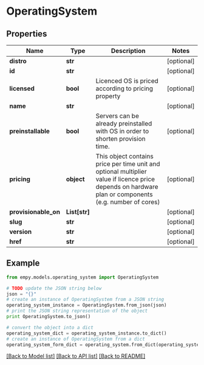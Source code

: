 # OperatingSystem


## Properties
Name | Type | Description | Notes
------------ | ------------- | ------------- | -------------
**distro** | **str** |  | [optional] 
**id** | **str** |  | [optional] 
**licensed** | **bool** | Licenced OS is priced according to pricing property | [optional] 
**name** | **str** |  | [optional] 
**preinstallable** | **bool** | Servers can be already preinstalled with OS in order to shorten provision time. | [optional] 
**pricing** | **object** | This object contains price per time unit and optional multiplier value if licence price depends on hardware plan or components (e.g. number of cores) | [optional] 
**provisionable_on** | **List[str]** |  | [optional] 
**slug** | **str** |  | [optional] 
**version** | **str** |  | [optional] 
**href** | **str** |  | [optional] 

## Example

```python
from empy.models.operating_system import OperatingSystem

# TODO update the JSON string below
json = "{}"
# create an instance of OperatingSystem from a JSON string
operating_system_instance = OperatingSystem.from_json(json)
# print the JSON string representation of the object
print OperatingSystem.to_json()

# convert the object into a dict
operating_system_dict = operating_system_instance.to_dict()
# create an instance of OperatingSystem from a dict
operating_system_form_dict = operating_system.from_dict(operating_system_dict)
```
[[Back to Model list]](../README.md#documentation-for-models) [[Back to API list]](../README.md#documentation-for-api-endpoints) [[Back to README]](../README.md)


